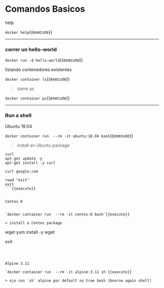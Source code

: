 # Comandos Basicos

help

`docker help`{{execute}}

---

### correr un hello-world

`docker run -d hello-world`{{execute}}


listando contenedores existentes

`docker container ls`{{execute}}

> same as

`docker container ps`{{execute}}


---
### Run a shell

Ubuntu 18.04

`docker container run  --rm -it ubuntu:18.04 bash`{{execute}}

> install an Ubuntu package

```
curl
apt-get update -y
apt-get install -y curl

curl google.com

read "exit"
exit
```{{execute}}


Centos 8


`docker container run  --rm -it centos:8 bash`{{execute}}

> install a Centos package

```
wget
yum install -y wget

exit
```{{execute}}



Alpine 3.11

`docker container run  --rm -it alpine:3.11 sh`{{execute}}

> ojo con `sh` alpine por default no trae bash (bourne again shell)


